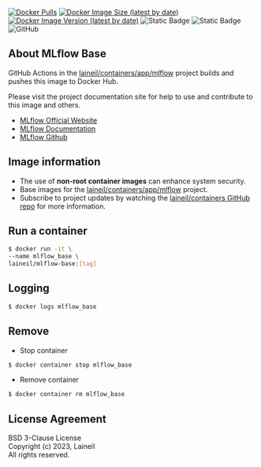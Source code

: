 [![Docker Pulls](https://img.shields.io/docker/pulls/laineil/mlflow-base)](https://hub.docker.com/r/laineil/mlflow-base) [![Docker Image Size (latest by date)](https://img.shields.io/docker/image-size/laineil/mlflow-base?sort=date)](https://hub.docker.com/r/laineil/mlflow-base/tags) [![Docker Image Version (latest by date)](https://img.shields.io/docker/v/laineil/mlflow-base?sort=date)](https://hub.docker.com/r/laineil/mlflow-base/tags) ![Static Badge](https://img.shields.io/badge/python-3.10%20%7C%203.11-blue) ![Static Badge](https://img.shields.io/badge/arch-x86__64%20%7C%20arm64%20%7C%20ppc64le-blue) ![GitHub](https://img.shields.io/github/license/laineil/containers)

## About MLflow Base

GitHub Actions in the [laineil/containers/app/mlflow](https://github.com/laineil/containers/tree/main/app/mlflow) project builds and pushes this image to Docker Hub.

Please visit the project documentation site for help to use and contribute to this image and others.

- [MLflow Official Website](https://mlflow.org/)
- [MLflow Documentation](https://mlflow.org/docs/latest/index.html)
- [MLflow Github](https://github.com/mlflow/mlflow)

## Image information

- The use of **non-root container images** can enhance system security.
- Base images for the [laineil/containers/app/mlflow](https://github.com/laineil/containers/tree/main/app/mlflow) project.
- Subscribe to project updates by watching the [laineil/containers GitHub repo](https://github.com/laineil/containers) for more information.

## Run a container

```bash
$ docker run -it \
--name mlflow_base \
laineil/mlflow-base:[tag]
```

## Logging

```bash
$ docker logs mlflow_base
```

## Remove

- Stop container

```bash
$ docker container stop mlflow_base
```

- Remove container

```bash
$ docker container rm mlflow_base
```

## License Agreement

BSD 3-Clause License  
Copyright (c) 2023, Laineil  
All rights reserved.
